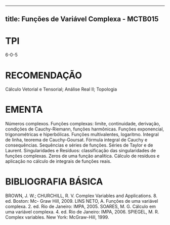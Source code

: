 
---
title: Funções de Variável Complexa - MCTB015 
---

# TPI

6-0-5

# RECOMENDAÇÃO

Cálculo Vetorial e Tensorial; Análise Real II; Topologia

# EMENTA

Números complexos. Funções complexas: limite, continuidade, derivação, condições de Cauchy-Riemann, funções harmônicas. Funções exponencial, trigonométricas e hiperbólicas. Funções multivalentes, logaritmo. Integral de linha, teorema de Cauchy-Goursat. Fórmula integral de Cauchy e consequências. Sequências e séries de funções. Séries de Taylor e de Laurent. Singularidades e Resíduos: classificação das singularidades de funções complexas. Zeros de uma função analítica. Cálculo de resíduos e aplicação no cálculo de integrais de funções reais.

# BIBLIOGRAFIA BÁSICA

BROWN, J. W.; CHURCHILL, R. V. Complex Variables and Applications. 8. ed. Boston: Mc- Graw Hill, 2009.
LINS NETO, A. Funções de uma variável complexa. 2. ed. Rio de Janeiro: IMPA, 2005.
SOARES, M. G. Cálculo em uma variável complexa. 4. ed. Rio de Janeiro: IMPA, 2006.
SPIEGEL, M. R. Complex variables. New York: McGraw-Hill, 1999.
        